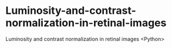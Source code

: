 # Luminosity-and-contrast-normalization-in-retinal-images
Luminosity and contrast normalization in retinal images &lt;Python>
